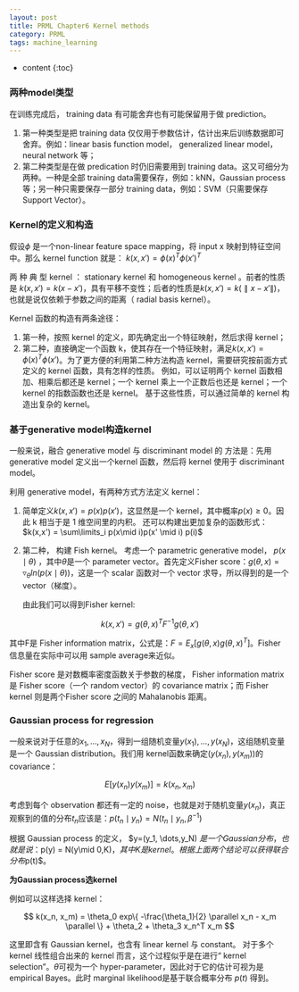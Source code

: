 ```yaml
---
layout: post
title: PRML Chapter6 Kernel methods
category: PRML
tags: machine_learning
---
```


* content
{:toc}






### 两种model类型

在训练完成后， training data 有可能舍弃也有可能保留用于做 prediction。

1. 第一种类型是把 training data 仅仅用于参数估计，估计出来后训练数据即可舍弃。例如：linear basis function model， generalized linear model， neural network 等；
2. 第二种类型是在做 predication 时仍旧需要用到 training data。这又可细分为两种。一种是全部 training data需要保存，例如：kNN，Gaussian process等；另一种只需要保存一部分 training data，例如：SVM（只需要保存 Support Vector）。




### Kernel的定义和构造

假设$\phi$ 是一个non-linear feature space mapping，将 input x 映射到特征空间中。那么 kernel function 就是： $k(x,x') = \phi(x)^T \phi(x')^T$

两 种 典 型 kernel ： stationary kernel 和 homogeneous kernel 。前者的性质是 $k(x,x') = k(x-x')$，具有平移不变性；后者的性质是$k(x,x') = k(\parallel x-x' \parallel)$，也就是说仅依赖于参数之间的距离（ radial basis kernel）。



Kernel 函数的构造有两条途径：

1. 第一种，按照 kernel 的定义，即先确定出一个特征映射，然后求得 kernel； 
2. 第二种，直接确定一个函数 k，使其存在一个特征映射，满足$k(x,x') = \phi(x)^T \phi(x')$。为了更方便的利用第二种方法构造 kernel，需要研究按前面方式定义的 kernel 函数，具有怎样的性质。 例如，可以证明两个 kernel 函数相加、相乘后都还是 kernel；一个 kernel 乘上一个正数后也还是 kernel；一个 kernel 的指数函数也还是 kernel。 基于这些性质，可以通过简单的 kernel 构造出复杂的 kernel。



### 基于generative model构造kernel

一般来说，融合 generative model 与 discriminant model 的 方法是：先用 generative model 定义出一个kernel 函数，然后将 kernel 使用于 discriminant model。

利用 generative model，有两种方式方法定义 kernel：

1. 简单定义$k(x,x') = p(x)p(x')$，这显然是一个 kernel，其中概率$p(x) \geq 0$。因此 k 相当于是 1 维空间里的内积。 还可以构建出更加复杂的函数形式：$k(x,x') = \sum\limits_i p(x\mid i)p(x' \mid i) p(i)$

2. 第二种， 构建 Fish kernel。 考虑一个 parametric generative model， $p(x \mid \theta)$ ，其中$\theta$是一个 parameter vector。首先定义Fisher score：$g(\theta, x)=\triangledown_{\theta}ln(p(x\mid \theta))$，这是一个 scalar 函数对一个 vector 求导，所以得到的是一个 vector（梯度）。

   由此我们可以得到Fisher kernel:


$$
k(x,x') = g(\theta, x)^T F^{-1} g(\theta, x')
$$


其中F是 Fisher information matrix，公式是：$F = E_x[g(\theta, x) g(\theta, x)^T]$。Fisher 信息量在实际中可以用 sample average来近似。

Fisher score 是对数概率密度函数关于参数的梯度， Fisher information matrix 是 Fisher score（一个 random vector）的 covariance matrix；而 Fisher kernel 则是两个Fisher score 之间的 Mahalanobis 距离。 



### Gaussian process for regression

一般来说对于任意的$x_1,\dots,x_N$，得到一组随机变量$y(x_1),\dots,y(x_N)$，这组随机变量是一个
Gaussian distribution。我们用 kernel函数来确定$(y(x_n),y(x_m))$的 covariance：


$$
E[y(x_n)y(x_m)] = k(x_n, x_m)
$$


考虑到每个 observation 都还有一定的 noise，也就是对于随机变量$y(x_n)$，真正观察到的值的分布$t_n$应该是：$p(t_n \mid y_n) = N(t_n \mid y_n,\beta^{-1})$

根据 Gaussian process 的定义， $y=(y_1, \dots,y_N) $是一个Gaussian 分布，也就是说：$p(y) = N(y\mid 0,K)$，其中K是kernel。根据上面两个结论可以获得联合分布$p(t)$。

**为Gaussian process选kernel**

例如可以这样选择 kernel：


$$
k(x_n, x_m) = \theta_0 exp\{ -\frac{\theta_1}{2} \parallel x_n - x_m \parallel \} + \theta_2 + \theta_3 x_n^T x_m
$$


这里即含有 Gaussian kernel，也含有 linear kernel 与 constant。 对于多个 kernel 线性组合出来的 kernel 而言，这个过程似乎是在进行“ kernel selection”。$\theta$可视为一个 hyper-parameter，因此对于它的估计可视为是 empirical Bayes。此时 marginal likelihood是基于联合概率分布 $p( t )$ 得到。



